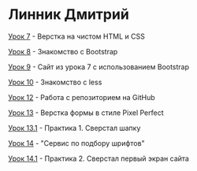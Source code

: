 # Линник Дмитрий

[Урок 7](https://linnikdmitry.github.io/lesson_7/ "") - Верстка на чистом HTML и CSS

[Урок 8](https://linnikdmitry.github.io/lesson_8/ "") - Знакомство с Bootstrap

[Урок 9](https://linnikdmitry.github.io/lesson_9/ "") - Сайт из урока 7 с использованием Bootstrap

[Урок 10](https://linnikdmitry.github.io/lesson_10/main.less "") - Знакомство с less

[Урок 12](https://linnikdmitry.github.io/ "") - Работа с репозиторием на GitHub

[Урок 13](https://linnikdmitry.github.io/lesson_13/ "") - Верстка формы в стиле Pixel Perfect

[Урок 13.1](https://linnikdmitry.github.io/lesson_13.1/ "") - Практика 1. Сверстал шапку

[Урок 14](https://linnikdmitry.github.io/lesson_14/ "") - "Сервис по подбору шрифтов"

[Урок 14.1](https://linnikdmitry.github.io/lesson_14.1/ "") - Практика 2. Сверстал первый экран сайта
